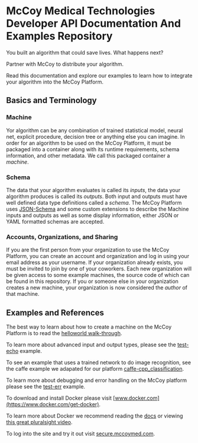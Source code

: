 # McCoy Medical Technologies Developer API Documentation And Examples Repository

You built an algorithm that could save lives. What happens next?

Partner with McCoy to distribute your algorithm.

Read this documentation and explore our examples to learn how to integrate your algorithm into the McCoy Platform.

## Basics and Terminology

### Machine
Yor algorithm can be any combination of trained statistical model, neural net, explicit procedure, decision tree or 
anything else you can imagine.
In order for an algorithm to be used on the McCoy Platform, it must be packaged into a container along with its runtime 
requirements, schema information, and other metadata.
We call this packaged container a _machine_.

### Schema
The data that your algorithm evaluates is called its _inputs_, the data your algorithm produces is called its _outputs_.
Both input and outputs must have well defined data type definitions called a _schema_.
The McCoy Platform uses [JSON-Schema](http://json-schema.org) and some custom extensions to describe the Machine inputs and outputs as well as some display information, either JSON or YAML formatted schemas are accepted.

### Accounts, Organizations, and Sharing
If you are the first person from your organization to use the McCoy Platform, you can create an account and organization
and log in using your email address as your username. If your organization already exists, you must be invited to join
by one of your coworkers.
Each new organization will be given access to some example machines, the source code of which can be found in this repository.
If you or someone else in your organization creates a new machine, your organization is now considered the _author_ of that machine.


## Examples and References
The best way to learn about how to create a machine on the McCoy Platform is to read the [helloworld walk-through](./test-helloworld/README.md).

To learn more about advanced input and output types, please see the [test-echo](/test-echo/README.md) example.

To see an example that uses a trained network to do image recognition, see the caffe example we adapated for our platform 
[caffe-cpp_classification](../caffe-cpp_classification/).

To learn more about debugging and error handling on the McCoy platform please see the [test-err](../test-err/) example.

To download and install Docker please visit [www.docker.com](https://www.docker.com/get-docker).

To learn more about Docker we recommend reading the [docs](https://docs.docker.com/) or viewing 
[this great pluralsight video](https://www.pluralsight.com/courses/docker-deep-dive).

To log into the site and try it out visit [secure.mccoymed.com](https://secure.mccoymed.com).
